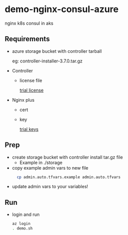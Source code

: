 # demo-nginx-consul-azure
nginx k8s consul in aks

## Requirements

- azure storage bucket with controller tarball

    eg: controller-installer-3.7.0.tar.gz

- Controller
  - license file
  
    [trial license](https://www.nginx.com/free-trial-request-nginx-controller/)

- Nginx plus
  - cert
  - key
  
    [trial keys](https://www.nginx.com/free-trial-request/)

## Prep
  - create storage bucket with controller install tar.gz file
    - Example in ./storage
  - copy example admin vars to new file
    ```bash
      cp admin.auto.tfvars.example admin.auto.tfvars
    ```
  - update admin vars to your variables!

## Run
- login and run
  ```bash
  az login
  . demo.sh
  ```